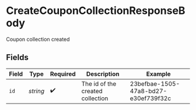 # CreateCouponCollectionResponseBody

Coupon collection created


## Fields

| Field                                | Type                                 | Required                             | Description                          | Example                              |
| ------------------------------------ | ------------------------------------ | ------------------------------------ | ------------------------------------ | ------------------------------------ |
| `id`                                 | *string*                             | :heavy_check_mark:                   | The id of the created collection     | 23befbae-1505-47a8-bd27-e30ef739f32c |